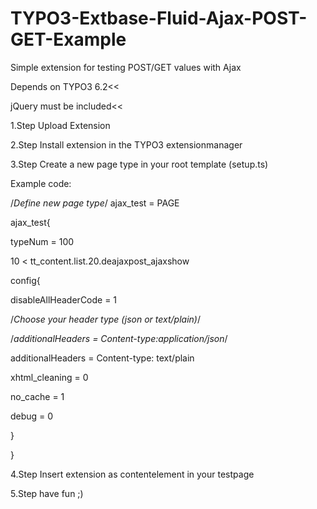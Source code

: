 TYPO3-Extbase-Fluid-Ajax-POST-GET-Example
=========================================

Simple extension for testing POST/GET values with Ajax

Depends on TYPO3 6.2<<

jQuery must be included<<

1.Step 
Upload Extension

2.Step
Install extension in the TYPO3 extensionmanager

3.Step 
Create a new page type in your root template (setup.ts)

Example code:

/*Define new page type*/
ajax_test = PAGE

ajax_test{

typeNum = 100

10 < tt_content.list.20.deajaxpost_ajaxshow

config{

disableAllHeaderCode = 1

/*Choose your header type (json or text/plain)*/

/*additionalHeaders = Content-type:application/json*/

additionalHeaders = Content-type: text/plain

xhtml_cleaning = 0

no_cache = 1

debug = 0

  }
  
}

4.Step
Insert extension as contentelement in your testpage

5.Step
have fun ;)
